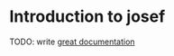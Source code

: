 # Introduction to josef

TODO: write [great documentation](http://jacobian.org/writing/what-to-write/)

